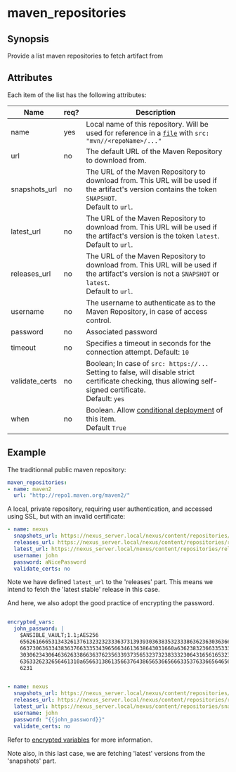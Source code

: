 # maven_repositories

## Synopsis

Provide a list maven repositories to fetch artifact from

## Attributes

Each item of the list has the following attributes:

Name | req? | 	Description
--- | ---  | ---
name|yes|Local name of this repository. Will be used for reference in a [`file`](./files)  with `src: "mvn//<repoName>/..."`
url|no|The default URL of the Maven Repository to download from.
snapshots_url|no|The URL of the Maven Repository to download from. This URL will be used if the artifact's version contains the token `SNAPSHOT`.<br>Default to `url`.
latest_url|no|The URL of the Maven Repository to download from. This URL will be used if the artifact's version is the token `latest`.<br>Default to `url`.
releases_url|no|The URL of the Maven Repository to download from. This URL will be used if the artifact's version is not a `SNAPSHOT` or `latest`.<br>Default to `url`.
username|no|The username to authenticate as to the Maven Repository, in case of access control.
password|no|Associated password
timeout|no|Specifies a timeout in seconds for the connection attempt. Default: `10`
validate_certs|no|Boolean; In case of `src: https://...` Setting to false, will disable strict certificate checking, thus allowing self-signed certificate.<br>Default: `yes`
when|no|Boolean. Allow [conditional deployment](../../more/conditional_deployment) of this item.<br>Default `True` 



## Example

The traditionnal public maven repository:

```yaml
maven_repositories:
- name: maven2
  url: "http://repo1.maven.org/maven2/"
```

A local, private repository, requiring user authentication, and accessed using SSL, but with an invalid certificate:

```yaml
- name: nexus
  snapshots_url: https://nexus_server.local/nexus/content/repositories/snapshots/
  releases_url: https://nexus_server.local/nexus/content/repositories/releases/
  latest_url: https://nexus_server.local/nexus/content/repositories/releases/
  username: john
  password: aNicePassword
  validate_certs: no
```
Note we have defined `latest_url` to the 'releases' part. This means we intend to fetch the 'latest stable' release in this case.

And here, we also adopt the good practice of encrypting the password.

```yaml

encrypted_vars:
  john_password: |
    $ANSIBLE_VAULT;1.1;AES256
    65626166653134326137613232323336373139393036383532333863623630363662303531306539
    6637306363343836376633353439656634613638643031660a636238323663353337313333663438
    30306234306463626338663637623563393735653237323833323064316561653237393538303762
    6363326232656461310a656631386135663764386565366566633537633665646562626236393462
    6231


- name: nexus
  snapshots_url: https://nexus_server.local/nexus/content/repositories/snapshots/
  releases_url: https://nexus_server.local/nexus/content/repositories/releases/
  latest_url: https://nexus_server.local/nexus/content/repositories/snapshots/
  username: john
  password: "{{john_password}}"
  validate_certs: no
```
Refer to [encrypted variables](../core/encrypted_vars) for more information.

Note also, in this last case, we are fetching 'latest' versions from the 'snapshots' part.

